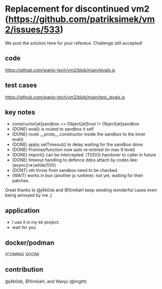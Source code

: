 # Replacement for discontinued vm2 (https://github.com/patriksimek/vm2/issues/533)

We post the solution here for your referece.  Challenge still accepted!

## code

https://github.com/wanjo-tech/vm2/blob/main/jevalx.js

## test cases

https://github.com/wanjo-tech/vm2/blob/main/test_jevalx.js

## key notes
* constructor[at]sandbox == Object[at]host != Object[at]sandbox
* (DONE) eval() is routed to sandbox it self
* (DONE) route \_\_proto\_\_.constructor inside the sandbox to the inner eval()
* (DONE) apply setTimeout() to delay waiting for the sandbox done.
* (DONE) Promise/function now auto re-entried (in max 9 level)
* (DONE) import() can be intercepted. (TODO) handover to caller in future
* (DONE) timeout handling to defence ddos attach by codes like: (async()=>{while(1)0})
* (DONT) sth throw from sandbox need to be checked.
* (WAIT) works in bun (another js runtime): not yet, waiting for their patches.

Great thanks to @j4k0xb and @XmiliaH keep sending wonderful cases even being annoyed by me ;)

## application

* I use it in my kk project.
* wait for you

## docker/podman

(COMING SOON)

## contribution

@j4k0xb, @XmiliaH, and Wanjo (@mgttt)
